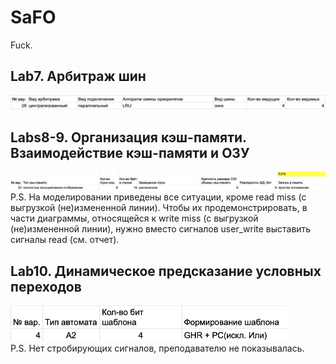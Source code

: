 # SaFO

Fuck.

## Lab7. Арбитраж шин
<img width="962" alt="Screenshot 2024-04-17 at 14 43 52" src="https://github.com/SneakyElfff/BSUIR/blob/7d38f1a4506eeb42b84de0955ed33e474efca09c/VI%20semester/%D0%A1%D0%B8%D0%A4%D0%9E%D0%92%D0%9C/Labs/vars/Screenshot%202025-01-15%20at%2011.12.04.png">

## Labs8-9. Организация кэш-памяти. Взаимодействие кэш-памяти и ОЗУ
<img width="1317" alt="Screenshot 2024-06-04 at 12 44 17" src="https://github.com/SneakyElfff/BSUIR/blob/7d38f1a4506eeb42b84de0955ed33e474efca09c/VI%20semester/%D0%A1%D0%B8%D0%A4%D0%9E%D0%92%D0%9C/Labs/vars/Screenshot%202025-01-15%20at%2011.13.37.png">
P.S. На моделировании приведены все ситуации, кроме read miss (с выгрузкой (не)измененной линии). Чтобы их продемонстрировать, в части диаграммы, относящейся к write miss (с выгрузкой (не)измененной линии), нужно вместо сигналов user_write выставить сигналы read (см. отчет).

## Lab10. Динамическое предсказание условных переходов
<img width="444" alt="Screenshot 2024-06-04 at 12 46 30" src="https://github.com/SneakyElfff/BSUIR/blob/7d38f1a4506eeb42b84de0955ed33e474efca09c/VI%20semester/%D0%A1%D0%B8%D0%A4%D0%9E%D0%92%D0%9C/Labs/vars/Screenshot%202025-01-15%20at%2011.15.04.png"><br>
P.S. Нет стробирующих сигналов, преподавателю не показывалась.
